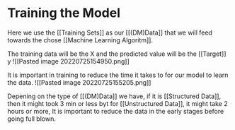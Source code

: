 # Training the Model
Here we use the [[Training Sets]] as our [[(DM)Data]] that we will feed towards the chose [[Machine Learning Algoritm]]. 

The training data will be the X and the predicted value will be the [[Target]] y
![[Pasted image 20220725154950.png]]


It is important in training to reduce the time it takes to for our model to learn the data. ![[Pasted image 20220725155205.png]]

Depening on the type of [[(DM)Data]] we have, if it is [[Structured Data]], then it might took 3 min or less byt for [[Unstructured Data]], it might take 2 hours or more, It is important to reduce the data in the early stages before going full blown.

